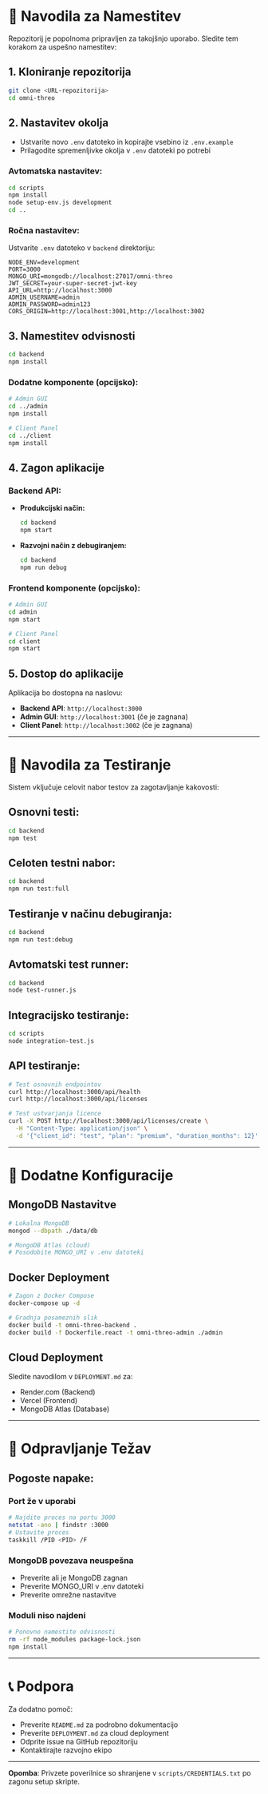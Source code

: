 # 🎯 Navodila za Namestitev

Repozitorij je popolnoma pripravljen za takojšnjo uporabo. Sledite tem korakom za uspešno namestitev:

## 1. **Kloniranje repozitorija**
```bash
git clone <URL-repozitorija>
cd omni-threo
```

## 2. **Nastavitev okolja**
- Ustvarite novo `.env` datoteko in kopirajte vsebino iz `.env.example`
- Prilagodite spremenljivke okolja v `.env` datoteki po potrebi

### Avtomatska nastavitev:
```bash
cd scripts
npm install
node setup-env.js development
cd ..
```

### Ročna nastavitev:
Ustvarite `.env` datoteko v `backend` direktoriju:
```env
NODE_ENV=development
PORT=3000
MONGO_URI=mongodb://localhost:27017/omni-threo
JWT_SECRET=your-super-secret-jwt-key
API_URL=http://localhost:3000
ADMIN_USERNAME=admin
ADMIN_PASSWORD=admin123
CORS_ORIGIN=http://localhost:3001,http://localhost:3002
```

## 3. **Namestitev odvisnosti**
```bash
cd backend
npm install
```

### Dodatne komponente (opcijsko):
```bash
# Admin GUI
cd ../admin
npm install

# Client Panel
cd ../client
npm install
```

## 4. **Zagon aplikacije**

### Backend API:
- **Produkcijski način:**
  ```bash
  cd backend
  npm start
  ```
- **Razvojni način z debugiranjem:**
  ```bash
  cd backend
  npm run debug
  ```

### Frontend komponente (opcijsko):
```bash
# Admin GUI
cd admin
npm start

# Client Panel
cd client
npm start
```

## 5. **Dostop do aplikacije**
Aplikacija bo dostopna na naslovu:
- **Backend API**: `http://localhost:3000`
- **Admin GUI**: `http://localhost:3001` (če je zagnana)
- **Client Panel**: `http://localhost:3002` (če je zagnana)

---

# 🧪 Navodila za Testiranje

Sistem vključuje celovit nabor testov za zagotavljanje kakovosti:

## **Osnovni testi**:
```bash
cd backend
npm test
```

## **Celoten testni nabor**:
```bash
cd backend
npm run test:full
```

## **Testiranje v načinu debugiranja**:
```bash
cd backend
npm run test:debug
```

## **Avtomatski test runner**:
```bash
cd backend
node test-runner.js
```

## **Integracijsko testiranje**:
```bash
cd scripts
node integration-test.js
```

## **API testiranje**:
```bash
# Test osnovnih endpointov
curl http://localhost:3000/api/health
curl http://localhost:3000/api/licenses

# Test ustvarjanja licence
curl -X POST http://localhost:3000/api/licenses/create \
  -H "Content-Type: application/json" \
  -d '{"client_id": "test", "plan": "premium", "duration_months": 12}'
```

---

# 🔧 Dodatne Konfiguracije

## MongoDB Nastavitve
```bash
# Lokalna MongoDB
mongod --dbpath ./data/db

# MongoDB Atlas (cloud)
# Posodobite MONGO_URI v .env datoteki
```

## Docker Deployment
```bash
# Zagon z Docker Compose
docker-compose up -d

# Gradnja posameznih slik
docker build -t omni-threo-backend .
docker build -f Dockerfile.react -t omni-threo-admin ./admin
```

## Cloud Deployment
Sledite navodilom v `DEPLOYMENT.md` za:
- Render.com (Backend)
- Vercel (Frontend)
- MongoDB Atlas (Database)

---

# 🚨 Odpravljanje Težav

## Pogoste napake:

### Port že v uporabi
```bash
# Najdite proces na portu 3000
netstat -ano | findstr :3000
# Ustavite proces
taskkill /PID <PID> /F
```

### MongoDB povezava neuspešna
- Preverite ali je MongoDB zagnan
- Preverite MONGO_URI v .env datoteki
- Preverite omrežne nastavitve

### Moduli niso najdeni
```bash
# Ponovno namestite odvisnosti
rm -rf node_modules package-lock.json
npm install
```

---

# 📞 Podpora

Za dodatno pomoč:
- Preverite `README.md` za podrobno dokumentacijo
- Preverite `DEPLOYMENT.md` za cloud deployment
- Odprite issue na GitHub repozitoriju
- Kontaktirajte razvojno ekipo

---

**Opomba**: Privzete poverilnice so shranjene v `scripts/CREDENTIALS.txt` po zagonu setup skripte.